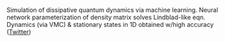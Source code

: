 
Simulation of dissipative quantum dynamics via machine learning. Neural network parameterization of density matrix solves Lindblad-like eqn. Dynamics (via VMC) & stationary states in 1D obtained w/high accuracy ([Twitter](https://twitter.com/JoshuahHeath/status/1096432985837109254))
